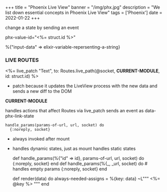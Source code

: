 +++
title = "Phoenix Live View"
banner = "/img/phx.jpg"
description = "We list down essential concepts in Phoenix Live View"
tags = ['Phoenix']
date = 2022-01-22
+++

change a state by sending an event

phx-value-id="<%= struct.id %>"

%{"input-data" => elixir-variable-repersenting-a-string}


### LIVE ROUTES

<%= live_patch "Text", to: Routes.live_path(@socket, __CURRENT-MODULE__, id: struct.id) %>
- patch because it updates the LiveView process with the new data and sends a new diff to the DOM

__CURRENT-MODULE__ 

handles actions that affect Routes via live_patch sends an event as data-phx-link-state

    handle_params(params-of-url, url, socket) do 
      {:noreply, socket}

- always invoked after mount
- handles dynamic states, just as mount handles static states


    def handle_params(%{"id" => id}, params-of-url, url, socket) do 
      {:noreply, socket}
    end
    def handle_params(%{_, _url, socket) do # handles empty params 
      {:noreply, socket}
    end



    def render(data) do
      always-needed-assigns = %{key: data}
      ~L"""
        <%= @key %>
      """
    end
